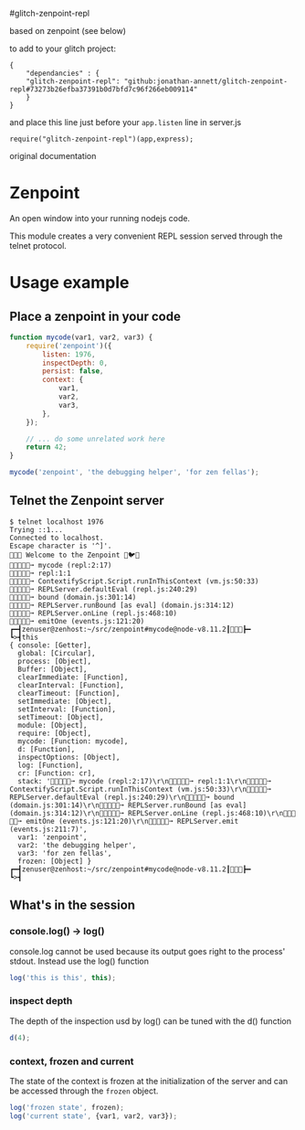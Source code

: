 #glitch-zenpoint-repl

based on zenpoint (see below)

to add to your glitch project:

    {
        "dependancies" : {
        "glitch-zenpoint-repl": "github:jonathan-annett/glitch-zenpoint-repl#73273b26efba37391b0d7bfd7c96f266eb009114"
        }
    }


and place this line just before your `app.listen` line in server.js


    require("glitch-zenpoint-repl")(app,express); 




original documentation

# Zenpoint

An open window into your running nodejs code.

This module creates a very convenient REPL session served
through the telnet protocol.

# Usage example

## Place a zenpoint in your code
```js
function mycode(var1, var2, var3) {
    require('zenpoint')({
        listen: 1976,
        inspectDepth: 0,
        persist: false,
        context: {
            var1,
            var2,
            var3,
        },
    });

    // ... do some unrelated work here
    return 42;
}

mycode('zenpoint', 'the debugging helper', 'for zen fellas');

```

## Telnet the Zenpoint server

```
$ telnet localhost 1976
Trying ::1...
Connected to localhost.
Escape character is '^]'.
🐀🧘🐁 Welcome to the Zenpoint 🥑🐦🦐
🐛🐞🐜🐝🦗➞ mycode (repl:2:17)
🐛🐞🐜🐝🦗➞ repl:1:1
🐛🐞🐜🐝🦗➞ ContextifyScript.Script.runInThisContext (vm.js:50:33)
🐛🐞🐜🐝🦗➞ REPLServer.defaultEval (repl.js:240:29)
🐛🐞🐜🐝🦗➞ bound (domain.js:301:14)
🐛🐞🐜🐝🦗➞ REPLServer.runBound [as eval] (domain.js:314:12)
🐛🐞🐜🐝🦗➞ REPLServer.onLine (repl.js:468:10)
🐛🐞🐜🐝🦗➞ emitOne (events.js:121:20)
┏━┫zenuser@zenhost:~/src/zenpoint#mycode@node-v8.11.2┃🙈🙉🙊┣━
┗>┫this
{ console: [Getter],
  global: [Circular],
  process: [Object],
  Buffer: [Object],
  clearImmediate: [Function],
  clearInterval: [Function],
  clearTimeout: [Function],
  setImmediate: [Object],
  setInterval: [Function],
  setTimeout: [Object],
  module: [Object],
  require: [Object],
  mycode: [Function: mycode],
  d: [Function],
  inspectOptions: [Object],
  log: [Function],
  cr: [Function: cr],
  stack: '🐛🐞🐜🐝🦗➞ mycode (repl:2:17)\r\n🐛🐞🐜🐝🦗➞ repl:1:1\r\n🐛🐞🐜🐝🦗➞ ContextifyScript.Script.runInThisContext (vm.js:50:33)\r\n🐛🐞🐜🐝🦗➞ REPLServer.defaultEval (repl.js:240:29)\r\n🐛🐞🐜🐝🦗➞ bound (domain.js:301:14)\r\n🐛🐞🐜🐝🦗➞ REPLServer.runBound [as eval] (domain.js:314:12)\r\n🐛🐞🐜🐝🦗➞ REPLServer.onLine (repl.js:468:10)\r\n🐛🐞🐜🐝🦗➞ emitOne (events.js:121:20)\r\n🐛🐞🐜🐝🦗➞ REPLServer.emit (events.js:211:7)',
  var1: 'zenpoint',
  var2: 'the debugging helper',
  var3: 'for zen fellas',
  frozen: [Object] }
┏━┫zenuser@zenhost:~/src/zenpoint#mycode@node-v8.11.2┃🙈🙉🙊┣━
┗>┫

```

## What's in the session

### console.log() -> log()

console.log cannot be used because its output goes right to the process' stdout.
Instead use the log() function
```js
log('this is this', this);
```

### inspect depth

The depth of the inspection usd by log() can be tuned with the d() function
```js
d(4);
```

### context, frozen and current

The state of the context is frozen at the initialization of the server and
can be accessed through the ```frozen``` object.

```js
log('frozen state', frozen);
log('current state', {var1, var2, var3});
```
